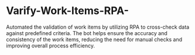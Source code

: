# Varify-Work-Items-RPA-
Automated the validation of work items by utilizing RPA to cross-check data against predefined criteria. The bot helps ensure the accuracy and consistency of the work items, reducing the need for manual checks and improving overall process efficiency.

